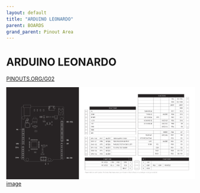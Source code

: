```yaml
---
layout: default
title: "ARDUINO LEONARDO"
parent: BOARDS
grand_parent: Pinout Area
---
```


# ARDUINO LEONARDO

<a href="https://www.PINOUTS.ORG/G02">PINOUTS.ORG/G02</a>

![image](./assets/57.png)  
[image](./assets/57.png)
